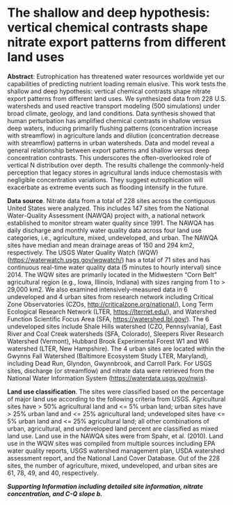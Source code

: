 # The shallow and deep hypothesis: vertical chemical contrasts shape nitrate export patterns from different land uses

**Abstract**: Eutrophication has threatened water resources worldwide yet our capabilities of predicting nutrient loading remain elusive. This work tests the shallow and deep hypothesis: vertical chemical contrasts shape nitrate export patterns from different land uses. We synthesized data from 228 U.S. watersheds and used reactive transport modeling (500 simulations) under broad climate, geology, and land conditions. Data synthesis showed that human perturbation has amplified chemical contrasts in shallow versus deep waters, inducing primarily flushing patterns (concentration increase with streamflow) in agriculture lands and dilution (concentration decrease with streamflow) patterns in urban watersheds. Data and model reveal a general relationship between export patterns and shallow versus deep concentration contrasts. This underscores the often-overlooked role of vertical N distribution over depth. The results challenge the commonly-held perception that legacy stores in agricultural lands induce chemostasis with negligible concentration variations. They suggest eutrophication will exacerbate as extreme events such as flooding intensify in the future. 

**Data source**. Nitrate data from a total of 228 sites across the contiguous United States were analyzed. This includes 147 sites from the National Water-Quality Assessment (NAWQA) project with, a national network established to monitor stream water quality since 1991. The NAWQA has daily discharge and monthly water quality data across four land use categories, i.e., agriculture, mixed, undeveloped, and urban. The NAWQA sites have median and mean drainage areas of 150 and 294 km2, respectively. The USGS Water Quality Watch (WQW) (https://waterwatch.usgs.gov/wqwatch/) has a total of 71 sites and has continuous real-time water quality data (5 minutes to hourly interval) since 2014. The WQW sites are primarily located in the Midwestern “Corn Belt” agricultural region (e.g., Iowa, Illinois, Indiana) with sizes ranging from 1 to > 29,000 km2. We also examined intensively-measured data in 6 undeveloped and 4 urban sites from research network including Critical Zone Observatories (CZOs, http://criticalzone.org/national/), Long Term Ecological Research Network (LTER, https://lternet.edu/), and Watershed Function Scientific Focus Area (SFA, https://watershed.lbl.gov/). The 6 undeveloped sites include Shale Hills watershed (CZO, Pennsylvania), East River and Coal Creek watersheds (SFA, Colorado), Sleepers River Research Watershed (Vermont), Hubbard Brook Experimental Forest W1 and W6 watershed (LTER, New Hampshire). The 4 urban sites are located within the Gwynns Fall Watershed (Baltimore Ecosystem Study LTER, Maryland), including Dead Run, Glyndon, Gwynnbrook, and Carroll Park. For USGS sites, discharge (or streamflow) and nitrate data were retrieved from the National Water Information System (https://waterdata.usgs.gov/nwis). 

**Land use classification**. The sites were classified based on the percentage of major land use according to the following criteria from USGS. Agricultural sites have > 50% agricultural land and <= 5% urban land; urban sites have > 25% urban land and <= 25% agricultural land; undeveloped sites have <= 5% urban land and <= 25% agricultural land; all other combinations of urban, agricultural, and undeveloped land percent are classified as mixed land use. Land use in the NAWQA sites were from Spahr, et al. (2010). Land use in the WQW sites was compiled from multiple sources including EPA water quality reports, USGS watershed management plan, USDA watershed assessment report, and the National Land Cover Database. Out of the 228 sites, the number of agriculture, mixed, undeveloped, and urban sites are 61, 78, 49, and 40, respectively. 

***Supporting Information including detailed site information, nitrate concentration, and C-Q slope b.***
